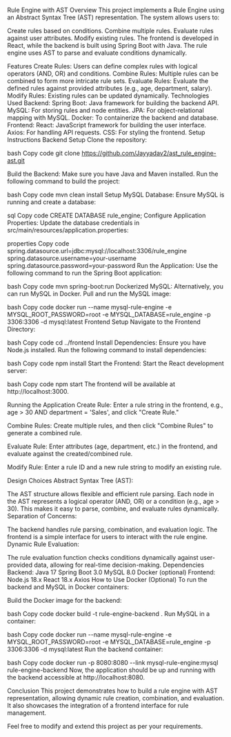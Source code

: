 Rule Engine with AST
Overview
This project implements a Rule Engine using an Abstract Syntax Tree (AST) representation. The system allows users to:

Create rules based on conditions.
Combine multiple rules.
Evaluate rules against user attributes.
Modify existing rules.
The frontend is developed in React, while the backend is built using Spring Boot with Java. The rule engine uses AST to parse and evaluate conditions dynamically.

Features
Create Rules: Users can define complex rules with logical operators (AND, OR) and conditions.
Combine Rules: Multiple rules can be combined to form more intricate rule sets.
Evaluate Rules: Evaluate the defined rules against provided attributes (e.g., age, department, salary).
Modify Rules: Existing rules can be updated dynamically.
Technologies Used
Backend:
Spring Boot: Java framework for building the backend API.
MySQL: For storing rules and node entities.
JPA: For object-relational mapping with MySQL.
Docker: To containerize the backend and database.
Frontend:
React: JavaScript framework for building the user interface.
Axios: For handling API requests.
CSS: For styling the frontend.
Setup Instructions
Backend Setup
Clone the repository:

bash
Copy code
git clone https://github.com/Jayyadav2/ast_rule_engine-ast.git

Build the Backend: Make sure you have Java and Maven installed. Run the following command to build the project:

bash
Copy code
mvn clean install
Setup MySQL Database: Ensure MySQL is running and create a database:

sql
Copy code
CREATE DATABASE rule_engine;
Configure Application Properties: Update the database credentials in src/main/resources/application.properties:

properties
Copy code
spring.datasource.url=jdbc:mysql://localhost:3306/rule_engine
spring.datasource.username=your-username
spring.datasource.password=your-password
Run the Application: Use the following command to run the Spring Boot application:

bash
Copy code
mvn spring-boot:run
Dockerized MySQL: Alternatively, you can run MySQL in Docker. Pull and run the MySQL image:

bash
Copy code
docker run --name mysql-rule-engine -e MYSQL_ROOT_PASSWORD=root -e MYSQL_DATABASE=rule_engine -p 3306:3306 -d mysql:latest
Frontend Setup
Navigate to the Frontend Directory:

bash
Copy code
cd ../frontend
Install Dependencies: Ensure you have Node.js installed. Run the following command to install dependencies:

bash
Copy code
npm install
Start the Frontend: Start the React development server:

bash
Copy code
npm start
The frontend will be available at http://localhost:3000.

Running the Application
Create Rule: Enter a rule string in the frontend, e.g., age > 30 AND department = 'Sales', and click "Create Rule."

Combine Rules: Create multiple rules, and then click "Combine Rules" to generate a combined rule.

Evaluate Rule: Enter attributes (age, department, etc.) in the frontend, and evaluate against the created/combined rule.

Modify Rule: Enter a rule ID and a new rule string to modify an existing rule.

Design Choices
Abstract Syntax Tree (AST):

The AST structure allows flexible and efficient rule parsing. Each node in the AST represents a logical operator (AND, OR) or a condition (e.g., age > 30).
This makes it easy to parse, combine, and evaluate rules dynamically.
Separation of Concerns:

The backend handles rule parsing, combination, and evaluation logic.
The frontend is a simple interface for users to interact with the rule engine.
Dynamic Rule Evaluation:

The rule evaluation function checks conditions dynamically against user-provided data, allowing for real-time decision-making.
Dependencies
Backend:
Java 17
Spring Boot 3.0
MySQL 8.0
Docker (optional)
Frontend:
Node.js 18.x
React 18.x
Axios
How to Use Docker (Optional)
To run the backend and MySQL in Docker containers:

Build the Docker image for the backend:

bash
Copy code
docker build -t rule-engine-backend .
Run MySQL in a container:

bash
Copy code
docker run --name mysql-rule-engine -e MYSQL_ROOT_PASSWORD=root -e MYSQL_DATABASE=rule_engine -p 3306:3306 -d mysql:latest
Run the backend container:

bash
Copy code
docker run -p 8080:8080 --link mysql-rule-engine:mysql rule-engine-backend
Now, the application should be up and running with the backend accessible at http://localhost:8080.

Conclusion
This project demonstrates how to build a rule engine with AST representation, allowing dynamic rule creation, combination, and evaluation. It also showcases the integration of a frontend interface for rule management.

Feel free to modify and extend this project as per your requirements.
